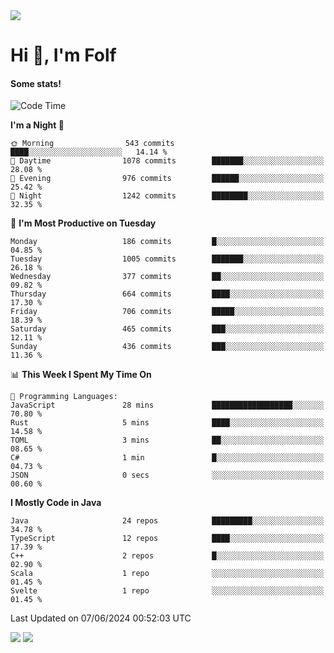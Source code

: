 <img src="https://komarev.com/ghpvc/?username=itsfolf"/>
<h1>Hi 👋, I'm Folf</h1>


#### Some stats!
<!--START_SECTION:waka-->
![Code Time](http://img.shields.io/badge/Code%20Time-2%2C220%20hrs%2026%20mins-blue)

**I'm a Night 🦉** 

```text
🌞 Morning                543 commits         ████░░░░░░░░░░░░░░░░░░░░░   14.14 % 
🌆 Daytime                1078 commits        ███████░░░░░░░░░░░░░░░░░░   28.08 % 
🌃 Evening                976 commits         ██████░░░░░░░░░░░░░░░░░░░   25.42 % 
🌙 Night                  1242 commits        ████████░░░░░░░░░░░░░░░░░   32.35 % 
```
📅 **I'm Most Productive on Tuesday** 

```text
Monday                   186 commits         █░░░░░░░░░░░░░░░░░░░░░░░░   04.85 % 
Tuesday                  1005 commits        ███████░░░░░░░░░░░░░░░░░░   26.18 % 
Wednesday                377 commits         ██░░░░░░░░░░░░░░░░░░░░░░░   09.82 % 
Thursday                 664 commits         ████░░░░░░░░░░░░░░░░░░░░░   17.30 % 
Friday                   706 commits         █████░░░░░░░░░░░░░░░░░░░░   18.39 % 
Saturday                 465 commits         ███░░░░░░░░░░░░░░░░░░░░░░   12.11 % 
Sunday                   436 commits         ███░░░░░░░░░░░░░░░░░░░░░░   11.36 % 
```


📊 **This Week I Spent My Time On** 

```text
💬 Programming Languages: 
JavaScript               28 mins             ██████████████████░░░░░░░   70.80 % 
Rust                     5 mins              ████░░░░░░░░░░░░░░░░░░░░░   14.58 % 
TOML                     3 mins              ██░░░░░░░░░░░░░░░░░░░░░░░   08.65 % 
C#                       1 min               █░░░░░░░░░░░░░░░░░░░░░░░░   04.73 % 
JSON                     0 secs              ░░░░░░░░░░░░░░░░░░░░░░░░░   00.60 % 
```

**I Mostly Code in Java** 

```text
Java                     24 repos            █████████░░░░░░░░░░░░░░░░   34.78 % 
TypeScript               12 repos            ████░░░░░░░░░░░░░░░░░░░░░   17.39 % 
C++                      2 repos             █░░░░░░░░░░░░░░░░░░░░░░░░   02.90 % 
Scala                    1 repo              ░░░░░░░░░░░░░░░░░░░░░░░░░   01.45 % 
Svelte                   1 repo              ░░░░░░░░░░░░░░░░░░░░░░░░░   01.45 % 
```




 Last Updated on 07/06/2024 00:52:03 UTC
<!--END_SECTION:waka-->
<a src="https://discord.com/users/1090088995976925305"><img src="https://lanyard-profile-readme.vercel.app/api/1090088995976925305"/></a></td> 
<img src="https://hit.yhype.me/github/profile?user_id=9268058"/>
